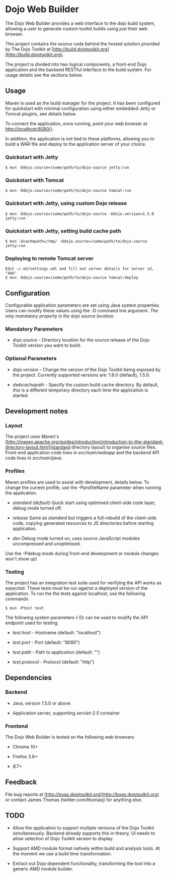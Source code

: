 Dojo Web Builder
================

The Dojo Web Builder provides a web interface to the dojo build system,
allowing a user to generate custom toolkit builds using just their web browser. 

This project contains the source code behind the hosted solution provided by
The Dojo Toolkit at [http://build.dojotoolkit.org](http://build.dojotoolkit.org).

The project is divided into two logical components, a front-end Dojo application
and the backend RESTful interface to the build system. For usage details see the 
sections below. 

Usage
-----

Maven is used as the build manager for the project. It has been configured for
quickstart with minimal configuration using either embedded Jetty or Tomcat
plugins, see details below. 

To connect the application, once running, point your web browser 
at [http://localhost:8080/)](http://localhost:8080/).

In addition, the application is not tied to these
platforms, allowing you to build a WAR file and deploy to the application
server of your choice. 

### Quickstart with Jetty
	$ mvn -Ddojo.source=/some/path/to/dojo-source jetty:run

### Quickstart with Tomcat
	$ mvn -Ddojo.source=/some/path/to/dojo-source tomcat:run

### Quickstart with Jetty, using custom Dojo release
	$ mvn -Ddojo.source=/some/path/to/dojo-source -Ddojo.version=1.5.0 jetty:run

### Quickstart with Jetty, setting build cache path 
    $ mvn -Dcachepath=/tmp/ -Ddojo.source=/some/path/to/dojo-source jetty:run

### Deploying to remote Tomcat server
    Edit ~/.m2/settings.xml and fill out server details for server id, "dwb"
	$ mvn -Ddojo.source=/some/path/to/dojo-source tomcat:deploy

Configuration 
-----

Configurable application parameters are set using Java system properties. Users 
can modify these values using the -D command line argument. _The only mandatory 
property is the dojo source location_. 

### Mandatory Parameters 

* _dojo.source_ - Directory location for the source release of the Dojo Toolkit
  version you want to build.

### Optional Parameters 

* _dojo.version_ - Change the version of the Dojo Toolkit being exposed by the
project. Currently supported versions are: 1.6.0 (default), 1.5.0. 

* _dwbcachepath_ - Specify the custom build cache directory. By default, this
is a different temporary directory each time the application is started. 

Development notes
---

### Layout 

The project uses Maven's 
[http://maven.apache.org/guides/introduction/introduction-to-the-standard-directory-layout.html](standard directory layout) 
to organise source files. Front-end application code lives in _src/main/webapp_ and the 
backend API code lives in _src/main/java_. 

### Profiles

Maven profiles are used to assist with development, details below. To change the 
current profile, use the -PprofileName parameter when running the application. 

* _standard (default)_ Quick start using optimised client-side code layer, debug mode turned off.

* _release_ Same as _standard_ but triggers a full-rebuild of the client-side code, copying generated
resources to JS directories before starting application.

* _dev_ Debug mode turned on, uses source JavaScript modules uncompressed and unoptimised.

Use the -Pdebug mode during front-end development or module changes won't show up! 

### Testing

The project has an integration test suite used for verifying the API works as expected. These tests 
must be run against a deployed version of the application. To run the the tests against localhost, use
the following commands 

    $ mvn -Ptest test

The following system parameters (-D) can be used to modify the API endpoint used for testing. 

* _test.host_ - Hostname (default: "localhost")

* _test.port_ - Port (default: "8080")

* _test.path_ - Path to application (default: "")

* _test.protocol_ - Protocol (default: "http")


Dependencies
------------

### Backend 

* Java, version 1.5.0 or above

* Application server, supporting _servlet-2.5_ container 

### Frontend 

The Dojo Web Builder is tested on the following web browsers 

* Chrome 10+

* Firefox 3.6+

* IE7+ 

Feedback
--------

File bug reports at [http://bugs.dojotoolkit.org](http://bugs.dojotoolkit.org) 
or contact James Thomas (twitter.com/thomasj) for anything else.

TODO
--

* Allow the application to support multiple versions of the Dojo Toolkit simultaneously. Backend already
supports this in theory, UI needs to allow selection of Dojo Toolkit version to display. 

* Support AMD module format natively within build and analysis tools. At the moment we use a build time 
transformation. 

* Extract out Dojo dependent functionality, transforming the tool into a generic AMD module builder. 

